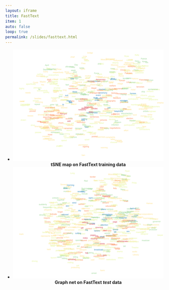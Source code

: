 ```yaml
---
layout: iframe
title: FastText
item: 1
auto: false
loop: true
permalink: /slides/fasttext.html
---
```


* ![Train](fasttext/train.png) <center><b>tSNE map on FastText training data</b></center>
* ![Test](fasttext/graph_net.png) <center><b>Graph net on FastText <i>test</i> data</b></center>
